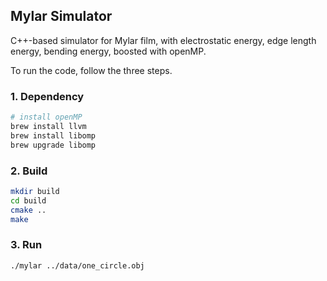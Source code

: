 
## Mylar Simulator
C++-based simulator for Mylar film, with electrostatic energy, 
edge length energy, bending energy, boosted with openMP.

To run the code, follow the three steps.

### 1. Dependency
```bash
# install openMP
brew install llvm
brew install libomp
brew upgrade libomp
```

### 2. Build
```bash
mkdir build
cd build
cmake ..
make
```

### 3. Run
```bash
./mylar ../data/one_circle.obj
```
